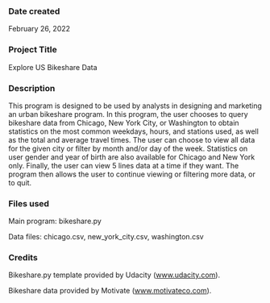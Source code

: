 ### Date created
February 26, 2022

### Project Title
Explore US Bikeshare Data

### Description
This program is designed to be used by analysts in designing and marketing an urban bikeshare program. In this program, the user chooses to query bikeshare data from Chicago, New York City, or Washington to obtain statistics on the most common weekdays, hours, and stations used, as well as the total and average travel times. The user can choose to view all data for the given city or filter by month and/or day of the week. Statistics on user gender and year of birth are also available for Chicago and New York only. Finally, the user can view 5 lines data at a time if they want. The program then allows the user to continue viewing or filtering more data, or to quit.

### Files used
Main program: bikeshare.py

Data files: chicago.csv, new_york_city.csv, washington.csv

### Credits
Bikeshare.py template provided by Udacity (www.udacity.com).

Bikeshare data provided by Motivate (www.motivateco.com).